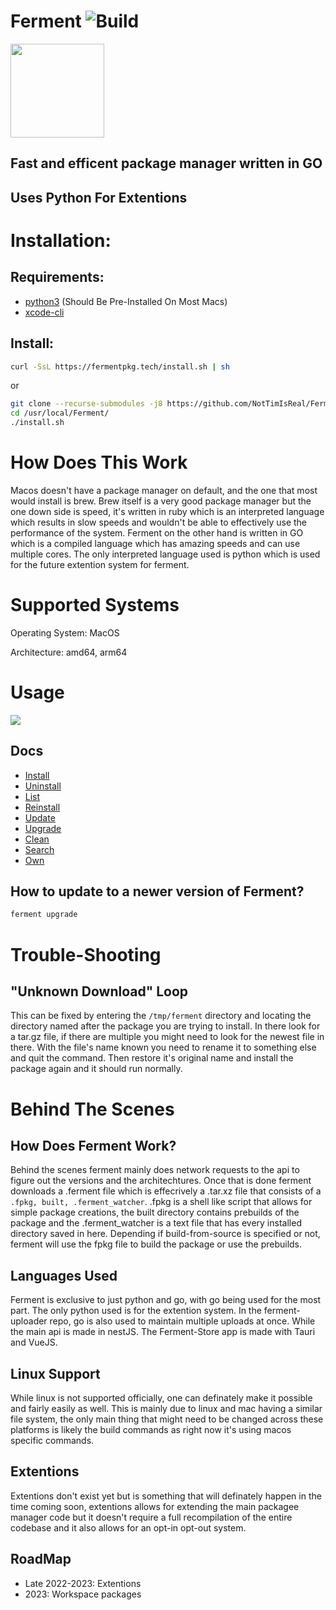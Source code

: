 # Ferment  ![Build](https://github.com/NotTimIsReal/Ferment/actions/workflows/build.yml/badge.svg)
<image src="images/logo.svg" width="150px">

## Fast and efficent package manager written in GO
## Uses Python For Extentions
# Installation:

## Requirements:
- [python3](https://www.python.org/) (Should Be Pre-Installed On Most Macs)
- [xcode-cli](https://www.freecodecamp.org/news/install-xcode-command-line-tools/)

## Install:
  
```sh
curl -SsL https://fermentpkg.tech/install.sh | sh
```
  or
```sh
git clone --recurse-submodules -j8 https://github.com/NotTimIsReal/Ferment.git /usr/local/Ferment/
cd /usr/local/Ferment/
./install.sh
```

# How Does This Work
Macos doesn't have a package manager on default, and the one that most would install is brew. Brew itself is a very good package manager but the one down side is speed, it's written in ruby which is an interpreted language which results in slow speeds and wouldn't be able to effectively use the performance of the system. Ferment on the other hand is written in GO which is a compiled language which has amazing speeds and can use multiple cores. The only interpreted language used is python which is used for the future extention system for ferment.

# Supported Systems
Operating System: MacOS

Architecture: amd64, arm64

# Usage
<image src="images/output.gif" >

## Docs
- [Install](Docs/install.md)
- [Uninstall](Docs/uninstall.md)
- [List](Docs/list.md)
- [Reinstall](Docs/reinstall.md)
- [Update](Docs/update.md)
- [Upgrade](Docs/upgrade.md)
- [Clean](Docs/clean.md)
- [Search](Docs/search.md)
- [Own](Docs/own.md)

## How to update to a newer version of Ferment?
```sh
ferment upgrade
```

# Trouble-Shooting
## "Unknown Download" Loop
This can be fixed by entering the `/tmp/ferment` directory and locating the directory named after the package you are trying to install. In there look for a tar.gz file, if there are multiple you might need to look for the newest file in there. With the file's name known you need to rename it to something else and quit the command. Then restore it's original name and install the package again and it should run normally.


# Behind The Scenes
## How Does Ferment Work?
Behind the scenes ferment mainly does network requests to the api to figure out the versions and the architechtures. Once that is done ferment downloads a .ferment file which is effecrively a .tar.xz file that consists of a `.fpkg, built, .ferment_watcher`. .fpkg is a shell like script that allows for simple package creations, the built directory contains prebuilds of the package and the .ferment_watcher is a text file that has every installed directory saved in here. Depending if build-from-source is specified or not, ferment will use the fpkg file to build the package or use the prebuilds.

## Languages Used
Ferment is exclusive to just python and go, with go being used for the most part. The only python used is for the extention system. In the ferment-uploader repo, go is also used to maintain multiple uploads at once. While the main api is made in nestJS. The Ferment-Store app is made with Tauri and VueJS. 

## Linux Support
While linux is not supported officially, one can definately make it possible and fairly easily as well. This is mainly due to linux and mac having a similar file system, the only main thing that might need to be changed across these platforms is likely the build commands as right now it's using macos specific commands.

## Extentions
Extentions don't exist yet but is something that will definately happen in the time coming soon, extentions allows for extending the main packagee manager code but it doesn't require a full recompilation of the entire codebase and it also allows for an opt-in opt-out system.

## RoadMap
- Late 2022-2023: Extentions
- 2023: Workspace packages

